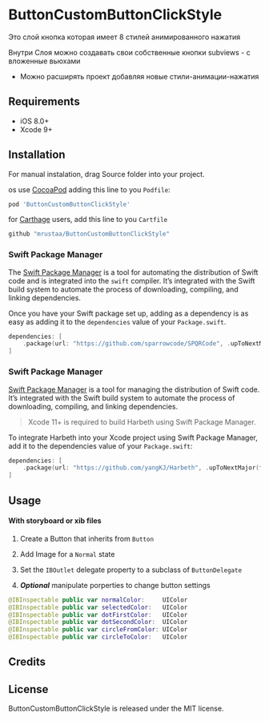 # ButtonCustomButtonClickStyle

Это слой кнопка
 которая имеет 8 стилей анимированного нажатия 

Внутри Слоя 
 можно создавать свои собственные кнопки 
  subviews - с вложенные вьюхами 

+ Можно расширять проект
 добавляя новые стили-анимации-нажатия

## Requirements

- iOS 8.0+
- Xcode 9+

## Installation

For manual instalation, drag Source folder into your project.

os use [CocoaPod](https://cocoapods.org) adding this line to you `Podfile`:

```ruby
pod 'ButtonCustomButtonClickStyle'
```

for [Carthage](https://github.com/Carthage/Carthage) users, add this line to you `Cartfile`

```ruby
github "mrustaa/ButtonCustomButtonClickStyle"
```

### Swift Package Manager

The [Swift Package Manager](https://swift.org/package-manager/) is a tool for automating the distribution of Swift code and is integrated into the `swift` compiler. It’s integrated with the Swift build system to automate the process of downloading, compiling, and linking dependencies.

Once you have your Swift package set up, adding as a dependency is as easy as adding it to the `dependencies` value of your `Package.swift`.

```swift
dependencies: [
    .package(url: "https://github.com/sparrowcode/SPQRCode", .upToNextMajor(from: "1.0.4"))
]
```


### Swift Package Manager

[Swift Package Manager](https://swift.org/package-manager/) is a tool for managing the distribution of Swift code. It’s integrated with the Swift build system to automate the process of downloading, compiling, and linking dependencies.

> Xcode 11+ is required to build Harbeth using Swift Package Manager.

To integrate Harbeth into your Xcode project using Swift Package Manager, add it to the dependencies value of your `Package.swift`:

```swift
dependencies: [
    .package(url: "https://github.com/yangKJ/Harbeth", .upToNextMajor(from: "0.1.15")),
]
```



## Usage

#### With storyboard or xib files

1) Create a Button that inherits from `Button`

2) Add Image for a `Normal` state

3) Set the `IBOutlet` delegate property to a subclass of `ButtonDelegate`

4) ___Optional___ manipulate porperties to change button settings

```swift
@IBInspectable public var normalColor:     UIColor
@IBInspectable public var selectedColor:   UIColor
@IBInspectable public var dotFirstColor:   UIColor
@IBInspectable public var dotSecondColor:  UIColor
@IBInspectable public var circleFromColor: UIColor
@IBInspectable public var circleToColor:   UIColor
```

## Credits


## License

ButtonCustomButtonClickStyle is released under the MIT license.

